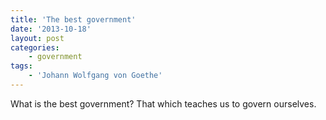 ```yaml
---
title: 'The best government'
date: '2013-10-18'
layout: post
categories:
    - government
tags:
    - 'Johann Wolfgang von Goethe'
---
```


What is the best government? That which teaches us to govern ourselves.